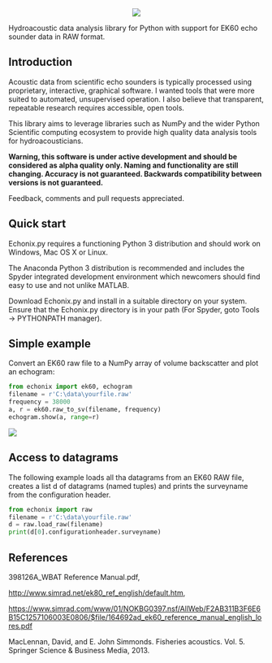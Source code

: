 <div align="center">
  <img src="https://github.com/robblackwell/echonix.py/blob/master/doc/logo.png">
</div>

Hydroacoustic data analysis library for Python with support for EK60
echo sounder data in RAW format.

## Introduction

Acoustic data from scientific echo sounders is typically processed
using proprietary, interactive, graphical software. I wanted tools
that were more suited to automated, unsupervised operation. I also
believe that transparent, repeatable research requires accessible,
open tools.

This library aims to leverage libraries such as NumPy and the wider
Python Scientific computing ecosystem to provide high quality data
analysis tools for hydroacousticians.

__Warning, this software is under active development and should be
considered as alpha quality only. Naming and functionality are still
changing. Accuracy is not guaranteed. Backwards compatibility between
versions is not guaranteed.__

Feedback, comments and pull requests appreciated.


## Quick start

Echonix.py requires a functioning Python 3 distribution and should work
on Windows, Mac OS X or Linux.

The Anaconda Python 3 distribution is recommended and includes
the Spyder integrated development environment which newcomers should
find easy to use and not unlike MATLAB.

Download Echonix.py and install in a suitable directory on your
system. Ensure that the Echonix.py directory is in your path (For
Spyder, goto Tools -> PYTHONPATH manager).

## Simple example

Convert an EK60 raw file to a NumPy array of volume backscatter and
plot an echogram:

```Python
from echonix import ek60, echogram
filename = r'C:\data\yourfile.raw'
frequency = 38000
a, r = ek60.raw_to_sv(filename, frequency)
echogram.show(a, range=r)
```

<img src="https://github.com/robblackwell/echonix.py/blob/master/doc/echogram.png">

## Access to datagrams

The following example loads all tha datagrams from an EK60 RAW file,
creates a list d of datagrams (named tuples) and prints the surveyname
from the configuration header.

```Python
from echonix import raw
filename = r'C:\data\yourfile.raw'
d = raw.load_raw(filename)
print(d[0].configurationheader.surveyname)
```

## References

398126A_WBAT Reference Manual.pdf,

http://www.simrad.net/ek80_ref_english/default.htm,

https://www.simrad.com/www/01/NOKBG0397.nsf/AllWeb/F2AB311B3F6E6B15C1257106003E0806/$file/164692ad_ek60_reference_manual_english_lores.pdf 

MacLennan, David, and E. John Simmonds. Fisheries acoustics. Vol. 5. Springer Science & Business Media, 2013.
